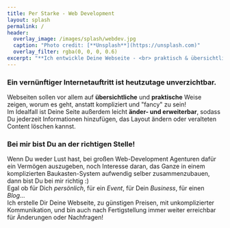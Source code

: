 ```yaml
---
title: Per Starke - Web Development
layout: splash
permalink: /
header:
  overlay_image: /images/splash/webdev.jpg
  caption: "Photo credit: [**Unsplash**](https://unsplash.com)"
  overlay_filter: rgba(0, 0, 0, 0.6)
excerpt: "**Ich entwickle Deine Webseite - <br> praktisch & übersichtlich**"
---
```


### Ein vernünftiger Internetauftritt ist heutzutage unverzichtbar.  

Webseiten sollen vor allem auf **übersichtliche** und **praktische** Weise zeigen, worum es geht, anstatt 
kompliziert und "fancy" zu sein!  
Im Idealfall ist Deine Seite außerdem leicht **änder- und erweiterbar**, sodass Du jederzeit Informationen 
hinzufügen, das Layout ändern oder veralteten Content löschen kannst.  

### Bei mir bist Du an der richtigen Stelle!
Wenn Du weder Lust hast, bei großen Web-Development Agenturen dafür ein Vermögen auszugeben, 
noch Interesse daran, das Ganze in einem komplizierten Baukasten-System aufwendig selber zusammenzubauen,
dann bist Du bei mir richtig :)  
Egal ob für Dich *persönlich*, für ein *Event*, für Dein *Business*, für einen *Blog*...   
Ich erstelle Dir Deine Webseite, zu günstigen Preisen, mit unkomplizierter Kommunikation, und bin auch nach
Fertigstellung immer weiter erreichbar für Änderungen oder Nachfragen! 



